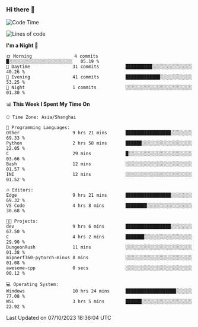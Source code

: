 ### Hi there 👋

<!--
**GwenKaplan/GwenKaplan** is a ✨ _special_ ✨ repository because its `README.md` (this file) appears on your GitHub profile.

Here are some ideas to get you started:

- 🔭 I’m currently working on ...
- 🌱 I’m currently learning ...
- 👯 I’m looking to collaborate on ...
- 🤔 I’m looking for help with ...
- 💬 Ask me about ...
- 📫 How to reach me: ...
- 😄 Pronouns: ...
- ⚡ Fun fact: ...
-->

<!--START_SECTION:waka-->
![Code Time](http://img.shields.io/badge/Code%20Time-644%20hrs%2014%20mins-blue)

![Lines of code](https://img.shields.io/badge/From%20Hello%20World%20I%27ve%20Written-113.1%20thousand%20lines%20of%20code-blue)

**I'm a Night 🦉** 

```text
🌞 Morning                4 commits           █░░░░░░░░░░░░░░░░░░░░░░░░   05.19 % 
🌆 Daytime                31 commits          ██████████░░░░░░░░░░░░░░░   40.26 % 
🌃 Evening                41 commits          █████████████░░░░░░░░░░░░   53.25 % 
🌙 Night                  1 commits           ░░░░░░░░░░░░░░░░░░░░░░░░░   01.30 % 
```


📊 **This Week I Spent My Time On** 

```text
🕑︎ Time Zone: Asia/Shanghai

💬 Programming Languages: 
Other                    9 hrs 21 mins       █████████████████░░░░░░░░   69.33 % 
Python                   2 hrs 58 mins       ██████░░░░░░░░░░░░░░░░░░░   22.05 % 
C                        29 mins             █░░░░░░░░░░░░░░░░░░░░░░░░   03.66 % 
Bash                     12 mins             ░░░░░░░░░░░░░░░░░░░░░░░░░   01.57 % 
INI                      12 mins             ░░░░░░░░░░░░░░░░░░░░░░░░░   01.52 % 

🔥 Editors: 
Edge                     9 hrs 21 mins       █████████████████░░░░░░░░   69.32 % 
VS Code                  4 hrs 8 mins        ████████░░░░░░░░░░░░░░░░░   30.68 % 

🐱‍💻 Projects: 
dev                      9 hrs 6 mins        █████████████████░░░░░░░░   67.50 % 
C                        4 hrs 2 mins        ███████░░░░░░░░░░░░░░░░░░   29.90 % 
DungeonRush              11 mins             ░░░░░░░░░░░░░░░░░░░░░░░░░   01.38 % 
mipnerf360-pytorch-minus 8 mins              ░░░░░░░░░░░░░░░░░░░░░░░░░   01.08 % 
awesome-cpp              0 secs              ░░░░░░░░░░░░░░░░░░░░░░░░░   00.12 % 

💻 Operating System: 
Windows                  10 hrs 24 mins      ███████████████████░░░░░░   77.08 % 
WSL                      3 hrs 5 mins        ██████░░░░░░░░░░░░░░░░░░░   22.92 % 
```


 Last Updated on 07/10/2023 18:36:04 UTC
<!--END_SECTION:waka-->
